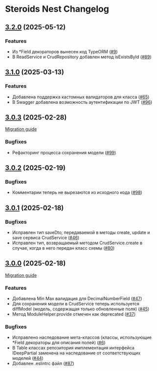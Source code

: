 # Steroids Nest Changelog

## [3.2.0](https://github.com/steroids/nest/compare/3.1.0...3.2.0) (2025-05-12)

### Features

-   Из *Field декораторов вынесен код TypeORM ([#9](https://gitlab.kozhindev.com/steroids/steroids-nest/-/issues/9))
-   В ReadService и CrudRepository добавлен метод isExistsById ([#89](https://gitlab.kozhindev.com/steroids/steroids-nest/-/issues/89))

## [3.1.0](https://github.com/steroids/nest/compare/3.0.3...3.1.0) (2025-03-13)

### Features

-   Добавлена поддержка кастомных валидаторов для класса ([#65](https://gitlab.kozhindev.com/steroids/steroids-nest/-/issues/65))
-   В Swagger добавлена возможность аутентификации по JWT ([#96](https://gitlab.kozhindev.com/steroids/steroids-nest/-/issues/96))

## [3.0.3](https://github.com/steroids/nest/compare/3.0.2...3.0.3) (2025-02-28)

[Migration guide](docs/MigrationGuide.md#303-2024-02-28)

### Bugfixes

-   Рефакторинг процесса сохранения модели ([#99](https://gitlab.kozhindev.com/steroids/steroids-nest/-/issues/99))

## [3.0.2](https://github.com/steroids/nest/compare/3.0.1...3.0.2) (2025-02-19)

### Bugfixes

-   Комментарии теперь не вырезаются из исходного кода ([#98](https://gitlab.kozhindev.com/steroids/steroids-nest/-/issues/98))

## [3.0.1](https://github.com/steroids/nest/compare/3.0.0...3.0.1) (2025-02-18)

### Bugfixes

-   Исправлен тип saveDto, передаваемой в методы create, update и save сервиса CrudService ([#46](https://gitlab.kozhindev.com/steroids/steroids-nest/-/issues/46))
-   Исправлен тип, возвращаемый методом CrudService.create в случае, когда в него передан класс схемы ([#80](https://gitlab.kozhindev.com/steroids/steroids-nest/-/issues/80))

## [3.0.0](https://github.com/steroids/nest/compare/2.2.1...3.0.0) (2025-02-18)

[Migration guide](docs/MigrationGuide.md#300-2024-02-18)

### Features

-   Добавлена Min Max валидация для DecimalNumberField ([#47](https://gitlab.kozhindev.com/steroids/steroids-nest/-/issues/47))
-   Для сохранения модели в CrudService теперь используется diffModel (модель, содержащая только обновленные поля) ([#45](https://gitlab.kozhindev.com/steroids/steroids-nest/-/issues/45))
-   Метод ModuleHelper.provide отмечен как deprecated ([#37](https://gitlab.kozhindev.com/steroids/steroids-nest/-/issues/37))

### Bugfixes

-   Исправлено наследование мета-классов (классы, использующие *Field декораторы для описания полей) ([#6](https://gitlab.kozhindev.com/steroids/steroids-nest/-/issues/6))
-   В Table классах репозитория имплементация интерфейса IDeepPartial заменена на наследование от соответствующих моделей ([#44](https://gitlab.kozhindev.com/steroids/steroids-nest/-/issues/44))
-   Добавлен .eslintrc файл ([#87](https://gitlab.kozhindev.com/steroids/steroids-nest/-/issues/87))
